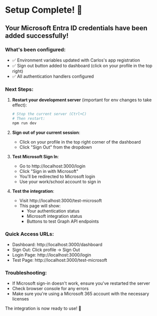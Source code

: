# Setup Complete! 🎉

## Your Microsoft Entra ID credentials have been added successfully!

### What's been configured:
- ✅ Environment variables updated with Carlos's app registration
- ✅ Sign out button added to dashboard (click on your profile in the top right)
- ✅ All authentication handlers configured

### Next Steps:

1. **Restart your development server** (important for env changes to take effect):
   ```bash
   # Stop the current server (Ctrl+C)
   # Then restart:
   npm run dev
   ```

2. **Sign out of your current session**:
   - Click on your profile in the top right corner of the dashboard
   - Click "Sign Out" from the dropdown

3. **Test Microsoft Sign In**:
   - Go to http://localhost:3000/login
   - Click "Sign in with Microsoft"
   - You'll be redirected to Microsoft login
   - Use your work/school account to sign in

4. **Test the integration**:
   - Visit http://localhost:3000/test-microsoft
   - This page will show:
     - Your authentication status
     - Microsoft integration status
     - Buttons to test Graph API endpoints

### Quick Access URLs:
- Dashboard: http://localhost:3000/dashboard
- Sign Out: Click profile → Sign Out
- Login Page: http://localhost:3000/login
- Test Page: http://localhost:3000/test-microsoft

### Troubleshooting:
- If Microsoft sign-in doesn't work, ensure you've restarted the server
- Check browser console for any errors
- Make sure you're using a Microsoft 365 account with the necessary licenses

The integration is now ready to use! 🚀
